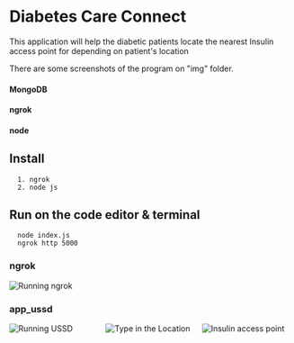 # Diabetes Care Connect
This application will help the diabetic patients locate the nearest Insulin access point for depending on patient's location

There are some screenshots of the program on "img" folder.

#### MongoDB
#### ngrok
#### node

  ## Install 
      1. ngrok
      2. node js
  ## Run on the code editor & terminal
      node index.js
      ngrok http 5000
  ### ngrok
      
   ![Running ngrok](https://github.com/victorpreston/Nearest-InsulinAccess_Points-/assets/112781610/f1892b9f-b6a3-43ed-a09d-8bfbda4e5edd)
  ### app_ussd
  <div style="display: flex; justify-content: space-between;">
  <img src="https://github.com/victorpreston/Nearest-InsulinAccess_Points-/assets/112781610/87214929-5aed-4335-9107-13f7ff5ef3da" alt="Running USSD" style="flex: 1; margin-right: 10px;">
  <img src="https://github.com/victorpreston/Nearest-InsulinAccess_Points-/assets/112781610/fa99cf69-edf6-4e5f-8aa8-910ce3170008" alt="Type in the Location" style="flex: 1; margin-right: 10px;">
  <img src="https://github.com/victorpreston/Nearest-InsulinAccess_Points-/assets/112781610/ec11c25b-882e-49e0-a5b4-0f1c4be7aa75" alt="Insulin access point" style="flex: 1;">
</div>


